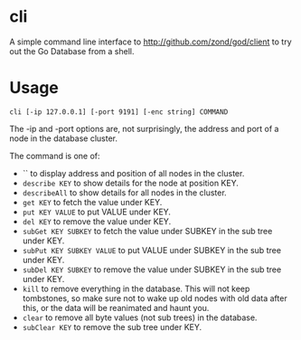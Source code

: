 cli
===

A simple command line interface to http://github.com/zond/god/client to try out the Go Database from a shell.

# Usage

    cli [-ip 127.0.0.1] [-port 9191] [-enc string] COMMAND

The -ip and -port options are, not surprisingly, the address and port of a node in the database cluster.

The command is one of:

* `` to display address and position of all nodes in the cluster.
* `describe KEY` to show details for the node at position KEY.
* `describeAll` to show details for all nodes in the cluster.
* `get KEY` to fetch the value under KEY.
* `put KEY VALUE` to put VALUE under KEY.
* `del KEY` to remove the value under KEY.
* `subGet KEY SUBKEY` to fetch the value under SUBKEY in the sub tree under KEY.
* `subPut KEY SUBKEY VALUE` to put VALUE under SUBKEY in the sub tree under KEY.
* `subDel KEY SUBKEY` to remove the value under SUBKEY in the sub tree under KEY.
* `kill` to remove everything in the database. This will not keep tombstones, so make sure not to wake up old nodes with old data after this, or the data will be reanimated and haunt you.
* `clear` to remove all byte values (not sub trees) in the database.
* `subClear KEY` to remove the sub tree under KEY.


